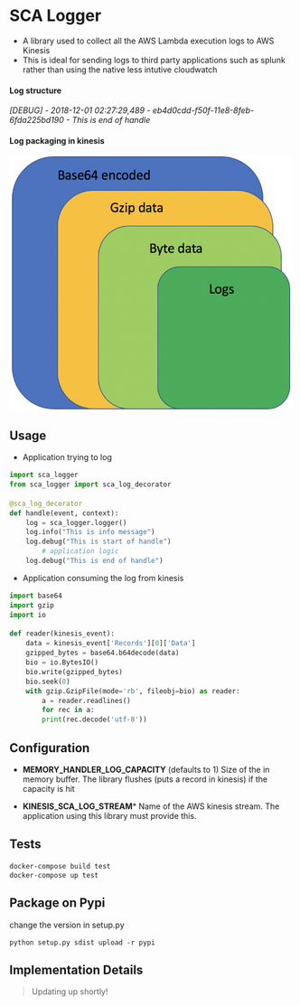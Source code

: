 # SCA Logger

- A library used to collect all the AWS Lambda execution logs to AWS Kinesis
- This is ideal for sending logs to third party applications such as splunk rather than using the native less intutive cloudwatch

#### Log structure
*[DEBUG] - 2018-12-01 02:27:29,489 - eb4d0cdd-f50f-11e8-8feb-6fda225bd190 - This is end of handle*

#### Log packaging in kinesis
<img src="https://github.com/Tesla-SCA/sca_logger_python/blob/master/logger.png" width="500" height="450">

## Usage
- Application trying to log

```python
import sca_logger
from sca_logger import sca_log_decorator

@sca_log_decorator
def handle(event, context):
	log = sca_logger.logger()
	log.info("This is info message")
	log.debug("This is start of handle")
		# application logic
	log.debug("This is end of handle")
```

- Application consuming the log from kinesis

```python
import base64
import gzip
import io

def reader(kinesis_event):
	data = kinesis_event['Records'][0]['Data']
	gzipped_bytes = base64.b64decode(data)
	bio = io.BytesIO()
	bio.write(gzipped_bytes)
	bio.seek(0)
	with gzip.GzipFile(mode='rb', fileobj=bio) as reader:
		a = reader.readlines()
		for rec in a:
		print(rec.decode('utf-8'))
```

## Configuration

  - **MEMORY_HANDLER_LOG_CAPACITY** (defaults to 1)
     Size of the in memory buffer. The library flushes (puts a record in kinesis) if the capacity is hit
	 
  - **KINESIS_SCA_LOG_STREAM***
     Name of the AWS kinesis stream. The application using this library must provide this.


## Tests

```shell
docker-compose build test
docker-compose up test
```

## Package on Pypi
change the version in setup.py
```shell
python setup.py sdist upload -r pypi
```
 

## Implementation Details
>  Updating up shortly!

